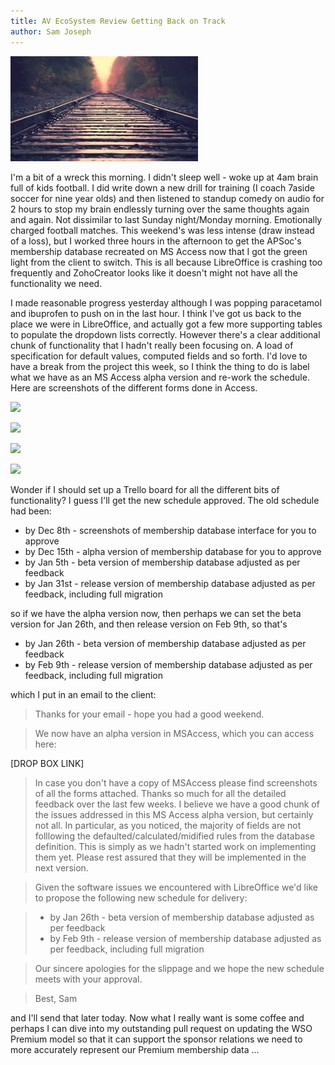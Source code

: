 ```yaml
---
title: AV EcoSystem Review Getting Back on Track
author: Sam Joseph
---
```


![track](../images/track.jpeg)

I'm a bit of a wreck this morning.  I didn't sleep well - woke up at 4am brain full of kids football.  I did write down a new drill for training (I coach 7aside soccer for nine year olds) and then listened to standup comedy on audio for 2 hours to stop my brain endlessly turning over the same thoughts again and again.  Not dissimilar to last Sunday night/Monday morning.  Emotionally charged football matches.  This weekend's was less intense (draw instead of a loss), but I worked three hours in the afternoon to get the APSoc's membership database recreated on MS Access now that I got the green light from the client to switch.  This is all because LibreOffice is crashing too frequently and ZohoCreator looks like it doesn't might not have all the functionality we need.

I made reasonable progress yesterday although I was popping paracetamol and ibuprofen to push on in the last hour.  I think I've got us back to the place we were in LibreOffice, and actually got a few more supporting tables to populate the dropdown lists correctly.  However there's a clear additional chunk of functionality that I hadn't really been focusing on.  A load of specification for default values, computed fields and so forth.  I'd love to have a break from the project this week, so I think the thing to do is label what we have as an MS Access alpha version and re-work the schedule.  Here are screenshots of the different forms done in Access.

![](https://dl.dropbox.com/s/ydoubyw95wb1zhc/Screenshot%202018-01-15%2009.28.44.png?dl=0)

![](https://dl.dropbox.com/s/eoi4nm5e655wnhq/Screenshot%202018-01-15%2009.29.14.png?dl=0)

![](https://dl.dropbox.com/s/rel3yqy4ur1rujc/Screenshot%202018-01-15%2009.31.58.png?dl=0)

![](https://dl.dropbox.com/s/jqch3s2dbyujrzi/Screenshot%202018-01-15%2009.32.19.png?dl=0)

Wonder if I should set up a Trello board for all the different bits of functionality?  I guess I'll get the new schedule approved.  The old schedule had been:

* by Dec 8th - screenshots of membership database interface for you to approve
* by Dec 15th - alpha version of membership database for you to approve
* by Jan 5th - beta version of membership database adjusted as per feedback
* by Jan 31st - release version of membership database adjusted as per feedback, including full migration 

so if we have the alpha version now, then perhaps we can set the beta version for Jan 26th, and then release version on Feb 9th, so that's

* by Jan 26th - beta version of membership database adjusted as per feedback
* by Feb 9th - release version of membership database adjusted as per feedback, including full migration

which I put in an email to the client:

> Thanks for your email - hope you had a good weekend.

> We now have an alpha version in MSAccess, which you can access here:

[DROP BOX LINK]

> In case you don't have a copy of MSAccess please find screenshots of all the forms attached.
Thanks so much for all the detailed feedback over the last few weeks.  I believe we have a good chunk of the issues addressed in this MS Access alpha version, but certainly not all. In particular, as you noticed, the majority of fields are not folllowing the defaulted/calculated/midified rules from the database definition.   This is simply as we hadn't started work on implementing them yet.   Please rest assured that they will be implemented in the next version.

> Given the software issues we encountered with LibreOffice we'd like to propose the following new schedule for delivery:

> * by Jan 26th - beta version of membership database adjusted as per feedback
> * by Feb 9th - release version of membership database adjusted as per feedback, including full migration

> Our sincere apologies for the slippage and we hope the new schedule meets with your approval.

> Best, Sam

and I'll send that later today.  Now what I really want is some coffee and perhaps I can dive into my outstanding pull request on updating the WSO Premium model so that it can support the sponsor relations we need to more accurately represent our Premium membership data ...
